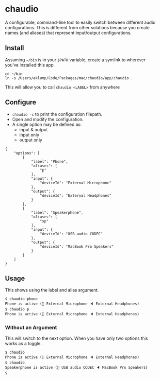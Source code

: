 # chaudio

A configurable, command-line tool to easily switch between different audio configurations. This is different from other solutions because you create names (and aliases) that represent input/output configurations.

## Install

Assuming `~/bin` is in your `$PATH` variable, create a symlink to wherever you've installed this app.

```shell
cd ~/bin
ln -s /Users/aklump/Code/Packages/mac/chaudio/app/chaudio .
```

This will allow you to call `chaudio <LABEL>` from anywhere

## Configure

* `chaudio -c` to print the configuration filepath.
* Open and modify the configuration.
* A single option may be defined as:
    * input & output
    * input only
    * output only

```
{
    "options": [
        {
            "label": "Phone",
            "aliases": [
                "p"
            ],
            "input": {
                "deviceId": "External Microphone"
            },
            "output": {
                "deviceId": "External Headphones"
            }
        },
        {
            "label": "Speakerphone",
            "aliases": [
                "sp"
            ],
            "input": {
                "deviceId": "USB audio CODEC"
            },
            "output": {
                "deviceId": "MacBook Pro Speakers"
            }
        }
    ]
}
```

## Usage

This shows using the label and alias argument.

```
$ chaudio phone
Phone is active (🎤 External Microphone 🔈 External Headphones)
$ chaudio p
Phone is active (🎤 External Microphone 🔈 External Headphones)
```

### Without an Argument

This will switch to the next option. When you have only two options this works as a toggle.

```shell
$ chaudio
Phone is active (🎤 External Microphone 🔈 External Headphones)
$ chaudio
Speakerphone is active (🎤 USB audio CODEC 🔈 MacBook Pro Speakers)
$
```
